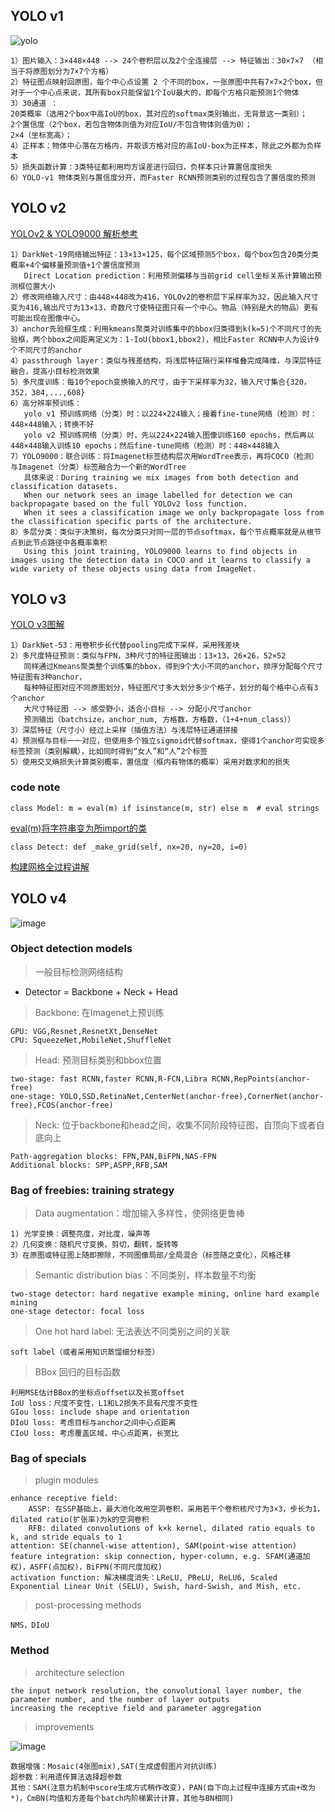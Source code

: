## **YOLO v1**

![yolo](https://pic4.zhimg.com/v2-aad10d0978fe7bc62704a767eabd0b54_b.jpg)

    1）图片输入：3×448×448 --> 24个卷积层以及2个全连接层 --> 特征输出：30×7×7 （相当于将原图划分为7×7个方格）
    2）特征图点映射回原图，每个中心点设置 2 个不同的box，一张原图中共有7×7×2个box，但对于一个中心点来说，其所有box只能保留1个IoU最大的，即每个方格只能预测1个物体
    3）30通道 ：
    20类概率（选用2个box中高IoU的box，其对应的softmax类别输出，无背景这一类别）；
    2个置信度（2个box，若包含物体则值为对应IoU/不包含物体则值为0）；
    2×4（坐标宽高）；
    4）正样本：物体中心落在方格内，并取该方格对应的高IoU-box为正样本，除此之外都为负样本
    5）损失函数计算：3类特征都利用均方误差进行回归，负样本只计算置信度损失
    6）YOLO-v1 物体类别与置信度分开，而Faster RCNN预测类别的过程包含了置信度的预测 
    
    
    
## **YOLO v2**

[YOLOv2 & YOLO9000 解析参考](https://zhuanlan.zhihu.com/p/25052190)

    1）DarkNet-19网络输出特征：13×13×125，每个区域预测5个box，每个box包含20类分类概率+4个偏移量预测值+1个置信度预测
       Direct Location prediction：利用预测偏移与当前grid cell坐标关系计算输出预测框位置大小
    2）修改网络输入尺寸：由448×448改为416，YOLOv2的卷积层下采样率为32，因此输入尺寸变为416,输出尺寸为13×13，奇数尺寸使特征图只有一个中心。物品（特别是大的物品）更有可能出现在图像中心。
    3）anchor先验框生成：利用kmeans聚类对训练集中的bbox归类得到k(k=5)个不同尺寸的先验框，两个bbox之间距离定义为：1-IoU(bbox1,bbox2)，相比Faster RCNN中人为设计9个不同尺寸的anchor
    4）passthrough layer：类似与残差结构，将浅层特征隔行采样堆叠完成降维，与深层特征融合，提高小目标检测效果
    5）多尺度训练：每10个epoch变换输入的尺寸，由于下采样率为32，输入尺寸集合{320，352，384,...,608}
    6）高分辨率预训练：
       yolo v1 预训练网络（分类）时：以224×224输入；接着fine-tune网络（检测）时：448×448输入；转换不好
       yolo v2 预训练网络（分类）时，先以224×224输入图像训练160 epochs，然后再以448×448输入训练10 epochs；然后fine-tune网络（检测）时：448×448输入
    7）YOLO9000：联合训练：将Imagenet标签结构层次用WordTree表示，再将COCO（检测）与Imagenet（分类）标签融合为一个新的WordTree
       具体来说：During training we mix images from both detection and classification datasets. 
       When our network sees an image labelled for detection we can backpropagate based on the full YOLOv2 loss function. 
       When it sees a classification image we only backpropagate loss from the classification specific parts of the architecture.
    8）多层分类：类似于决策树，每次分类只对同一层的节点softmax，每个节点概率就是从根节点到此节点路径中各概率乘积
       Using this joint training, YOLO9000 learns to find objects in images using the detection data in COCO and it learns to classify a wide variety of these objects using data from ImageNet.


## **YOLO v3**

[YOLO v3图解](https://zhuanlan.zhihu.com/p/345073218)

    1）DarkNet-53：用卷积步长代替pooling完成下采样，采用残差块
    2）多尺度特征预测：类似与FPN，3种尺寸的特征图输出：13×13，26×26，52×52
       同样通过Kmeans聚类整个训练集的bbox，得到9个大小不同的anchor，排序分配每个尺寸特征图有3种anchor，
       每种特征图对应不同原图划分，特征图尺寸多大划分多少个格子，划分的每个格中心点有3个anchor
       大尺寸特征图 --> 感受野小，适合小目标 --> 分配小尺寸anchor
       预测输出（batchsize，anchor_num, 方格数，方格数，（1+4+num_class））
    3）深层特征（尺寸小）经过上采样（插值方法）与浅层特征通道拼接
    4）预测框与目标一一对应，但使用多个独立sigmoid代替softmax，使得1个anchor可实现多标签预测（类别解耦），比如同时得到“女人”和“人”2个标签
    5）使用交叉熵损失计算类别概率，置信度（框内有物体的概率）采用对数求和的损失
    
 ### code note
 
    class Model: m = eval(m) if isinstance(m, str) else m  # eval strings
    
[eval(m)将字符串变为所import的类](https://blog.csdn.net/alittlebai1/article/details/118442444)

    class Detect: def _make_grid(self, nx=20, ny=20, i=0)
    
[构建网格全过程讲解](https://www.cnblogs.com/yanghailin/p/15338637.html)
    
## **YOLO v4**

![image](https://user-images.githubusercontent.com/67272893/142413859-71998620-697a-4747-885d-dfd8e1d0d3f5.png)


### Object detection models
> 一般目标检测网络结构

- Detector = Backbone + Neck + Head

> Backbone: 在Imagenet上预训练

    GPU: VGG,Resnet,ResnetXt,DenseNet
    CPU: SqueezeNet,MobileNet,ShuffleNet
    
> Head: 预测目标类别和bbox位置

    two-stage: fast RCNN,faster RCNN,R-FCN,Libra RCNN,RepPoints(anchor-free)
    one-stage: YOLO,SSD,RetinaNet,CenterNet(anchor-free),CornerNet(anchor-free),FCOS(anchor-free)
    
> Neck: 位于backbone和head之间，收集不同阶段特征图，自顶向下或者自底向上

    Path-aggregation blocks: FPN,PAN,BiFPN,NAS-FPN
    Additional blocks: SPP,ASPP,RFB,SAM
    
### Bag of freebies: training strategy

> Data augmentation：增加输入多样性，使网络更鲁棒

    1) 光学变换：调整亮度，对比度，噪声等
    2）几何变换：随机尺寸变换，剪切，翻转，旋转等
    3）在原图或特征图上随即擦除，不同图像局部/全局混合（标签随之变化），风格迁移
       
> Semantic distribution bias：不同类别，样本数量不均衡

    two-stage detector: hard negative example mining, online hard example mining
    one-stage detector: focal loss
    
> One hot hard label: 无法表达不同类别之间的关联

    soft label（或者采用知识蒸馏细分标签）
    
> BBox 回归的目标函数

    利用MSE估计BBox的坐标点offset以及长宽offset
    IoU loss：尺度不变性，L1和L2损失不具有尺度不变性
    GIou loss: include shape and orientation
    DIoU loss: 考虑目标与anchor之间中心点距离
    CIoU loss: 考虑覆盖区域，中心点距离，长宽比
    
### Bag of specials

> plugin modules

    enhance receptive field:    
        ASSP: 在SSP基础上，最大池化改用空洞卷积，采用若干个卷积核尺寸为3×3，步长为1，dilated ratio(扩张率)为k的空洞卷积
        RFB: dilated convolutions of k×k kernel, dilated ratio equals to k, and stride equals to 1
    attention: SE(channel-wise attention), SAM(point-wise attention)
    feature integration: skip connection, hyper-column, e.g. SFAM(通道加权)，ASFF(点加权)，BiFPN(不同尺度加权)
    activation function: 解决梯度消失：LReLU, PReLU, ReLU6, Scaled Exponential Linear Unit (SELU), Swish, hard-Swish, and Mish, etc.

> post-processing methods

    NMS，DIoU 

### Method

> architecture selection

    the input network resolution, the convolutional layer number, the parameter number, and the number of layer outputs
    increasing the receptive field and parameter aggregation

> improvements

![image](https://user-images.githubusercontent.com/67272893/143015453-9901ae09-73e0-4982-a69c-7d1dea82eaca.png)

    数据增强：Mosaic(4张图mix),SAT(生成虚假图片对抗训练)
    超参数：利用遗传算法选择超参数
    其他：SAM(注意力机制中score生成方式稍作改变)，PAN(自下向上过程中连接方式由+改为*)，CmBN(均值和方差每个batch内阶梯累计计算，其他与BN相同)
    
    

